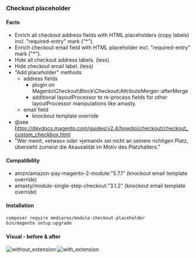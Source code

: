### Checkout placeholder
#### Facts
* Enrich all checkout address fields with HTML placeholders (copy labels) incl. "required-entry" mark ("*").
* Enrich checkout email field with HTML placeholder incl. "required-entry" mark ("*").
* Hide all checkout address labels. (less)
* Hide checkout email label. (less)
* "Add placeholder" methods
    * address fields
      * plugin on Magento\Checkout\Block\Checkout\AttributeMerger::afterMerge
      * additional layoutProcessor to re-process fields for other layoutProcessor manipulations like amasty.
    * email field
      * knockout template override
* @see https://devdocs.magento.com/guides/v2.4/howdoi/checkout/checkout_custom_checkbox.html
* "Wer meint, »etwas« oder »jemand« sei nicht an seinem richtigen Platz, übersieht zumeist die Akausalität im Motiv des Platzhalters."

#### Compatibility

* amzn/amazon-pay-magento-2-module:"5.7.1" (knockout email template override)
* amasty/module-single-step-checkout:"3.1.2" (knockout email template override)

#### Installation
```bash
composer require mediarox/module-checkout-placeholder
bin/magento setup:upgrade
```

#### Visual - before & after

![without_extension](https://user-images.githubusercontent.com/32567473/134947126-6cfa3b11-a92b-45a0-90cf-63e7ba042722.png)
![with_extension](https://user-images.githubusercontent.com/32567473/134947141-b6c30ddb-ea68-43cb-a7c9-95df42488056.png)
